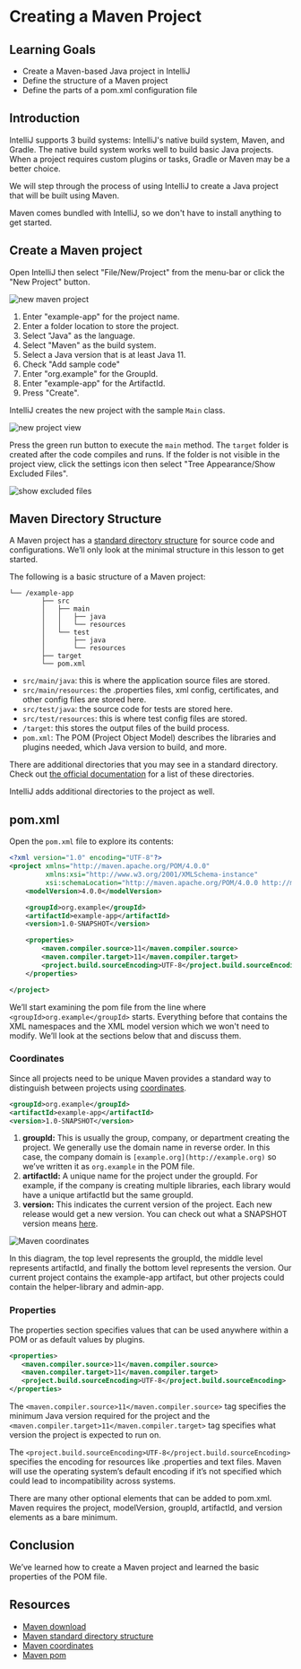 # Creating a Maven Project

## Learning Goals

- Create a Maven-based Java project in IntelliJ
- Define the structure of a Maven project
- Define the parts of a pom.xml configuration file

## Introduction

IntelliJ supports 3 build systems: IntelliJ's
native build system, Maven, and Gradle.
The native build system works well to build basic Java projects.
When a project requires custom plugins or tasks,  Gradle or Maven may be a
better choice.

We will step through the process of using IntelliJ to create a Java project
that will be built using Maven. 

Maven comes bundled with IntelliJ, so we don't have
to install anything to get started.

## Create a Maven project
  
Open IntelliJ then select "File/New/Project" from the menu-bar
or click the "New Project" button.
    
![new maven project](https://curriculum-content.s3.amazonaws.com/6002/creating-a-maven-project/newproject.png)

1. Enter "example-app" for the project name.
2. Enter a folder location to store the project.
3. Select "Java" as the language.
4. Select "Maven" as the build system.
5. Select a Java version that is at least Java 11.
6. Check  "Add sample code"
7. Enter "org.example" for the GroupId.
8. Enter "example-app" for the ArtifactId.
9. Press "Create".

IntelliJ creates the new project with the sample `Main` class.
   
![new project view](https://curriculum-content.s3.amazonaws.com/6002/creating-a-maven-project/projectfolders.png)

Press the green run button to execute the `main` method.
The `target` folder is created after the code compiles and runs.
If the folder is not visible in the project view,
click the settings icon then select
"Tree Appearance/Show Excluded Files".

![show excluded files](https://curriculum-content.s3.amazonaws.com/6002/creating-a-maven-project/excludedfiles.png)


## Maven Directory Structure

A Maven project has a
[standard directory structure](https://maven.apache.org/guides/introduction/introduction-to-the-standard-directory-layout.html)
for source code and configurations. We’ll only look at the minimal structure in
this lesson to get started.

The following is a basic structure of a Maven project:

```text
└── /example-app
		├── src
		│   ├── main
		│   │   ├── java
		│   │   └── resources
		│   └── test
		│       ├── java
		│       └── resources
		├── target
		└── pom.xml
```

- `src/main/java`: this is where the application source files are stored.
- `src/main/resources`: the .properties files, xml config, certificates, and
  other config files are stored here.
- `src/test/java`: the source code for tests are stored here.
- `src/test/resources`: this is where test config files are stored.
- `/target`: this stores the output files of the build process.
- `pom.xml`: The POM (Project Object Model) describes the libraries and plugins needed, which Java version to build, and more.

There are additional directories that you may see in a standard directory. Check out
[the official documentation](https://maven.apache.org/guides/introduction/introduction-to-the-standard-directory-layout.html)
for a list of these directories.

IntelliJ adds additional directories to the project as well.

## pom.xml

Open the `pom.xml` file to explore its contents:

```xml
<?xml version="1.0" encoding="UTF-8"?>
<project xmlns="http://maven.apache.org/POM/4.0.0"
         xmlns:xsi="http://www.w3.org/2001/XMLSchema-instance"
         xsi:schemaLocation="http://maven.apache.org/POM/4.0.0 http://maven.apache.org/xsd/maven-4.0.0.xsd">
    <modelVersion>4.0.0</modelVersion>

    <groupId>org.example</groupId>
    <artifactId>example-app</artifactId>
    <version>1.0-SNAPSHOT</version>

    <properties>
        <maven.compiler.source>11</maven.compiler.source>
        <maven.compiler.target>11</maven.compiler.target>
        <project.build.sourceEncoding>UTF-8</project.build.sourceEncoding>
    </properties>

</project>
```

We’ll start examining the pom file from the line where
`<groupId>org.example</groupId>` starts. Everything before that contains the XML
namespaces and the XML model version which we won't need to modify. We’ll look
at the sections below that and discuss them.

### Coordinates

Since all projects need to be unique Maven provides a standard way to
distinguish between projects using
[coordinates](https://maven.apache.org/pom.html#maven-coordinates).

```xml
<groupId>org.example</groupId>
<artifactId>example-app</artifactId>
<version>1.0-SNAPSHOT</version>
```

1. **groupId:** This is usually the group, company, or department creating the
   project. We generally use the domain name in reverse order. In this case, the
   company domain is `[example.org](http://example.org)` so we’ve written it as
   `org.example` in the POM file.
2. **artifactId:** A unique name for the project under the groupId. For example,
   if the company is creating multiple libraries, each library would have a
   unique artifactId but the same groupId.
3. **version:** This indicates the current version of the project. Each new
   release would get a new version. You can check out what a SNAPSHOT version
   means
   [here](https://maven.apache.org/guides/getting-started/index.html#what-is-a-snapshot-version).

![Maven coordinates](https://curriculum-content.s3.amazonaws.com/6002/creating-a-maven-project/coordinates.png)

In this diagram, the top level represents the groupId, the middle level
represents artifactId, and finally the bottom level represents the version.
Our current project contains the example-app artifact, but other projects
could contain the helper-library and admin-app.

### Properties

The properties section specifies values that can be used anywhere within a POM
or as default values by plugins.

```xml
<properties>
   <maven.compiler.source>11</maven.compiler.source>
   <maven.compiler.target>11</maven.compiler.target>
   <project.build.sourceEncoding>UTF-8</project.build.sourceEncoding>
</properties>
```

The `<maven.compiler.source>11</maven.compiler.source>` tag specifies the
minimum Java version required for the project and the
`<maven.compiler.target>11</maven.compiler.target>` tag specifies what version
the project is expected to run on.

The `<project.build.sourceEncoding>UTF-8</project.build.sourceEncoding>`
specifies the encoding for resources like .properties and text files. Maven will
use the operating system’s default encoding if it’s not specified which could
lead to incompatibility across systems.

There are many other optional elements that can be added to pom.xml.  Maven
requires the project, modelVersion, groupId, artifactId, and version elements
as a bare minimum.

## Conclusion

We’ve learned how to create a Maven project and learned the basic properties of
the POM file.

## Resources

- [Maven download](https://maven.apache.org/download.cgi)   
- [Maven standard directory structure](https://maven.apache.org/guides/introduction/introduction-to-the-standard-directory-layout.html)   
- [Maven coordinates](https://maven.apache.org/pom.html#maven-coordinates)   
- [Maven pom](https://maven.apache.org/pom.html)    
